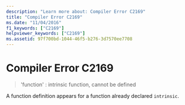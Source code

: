 ```yaml
---
description: "Learn more about: Compiler Error C2169"
title: "Compiler Error C2169"
ms.date: "11/04/2016"
f1_keywords: ["C2169"]
helpviewer_keywords: ["C2169"]
ms.assetid: 97f700bd-1044-46f5-b276-3d7570ee7708
---
```

# Compiler Error C2169

> 'function' : intrinsic function, cannot be defined

A function definition appears for a function already declared `intrinsic`.
